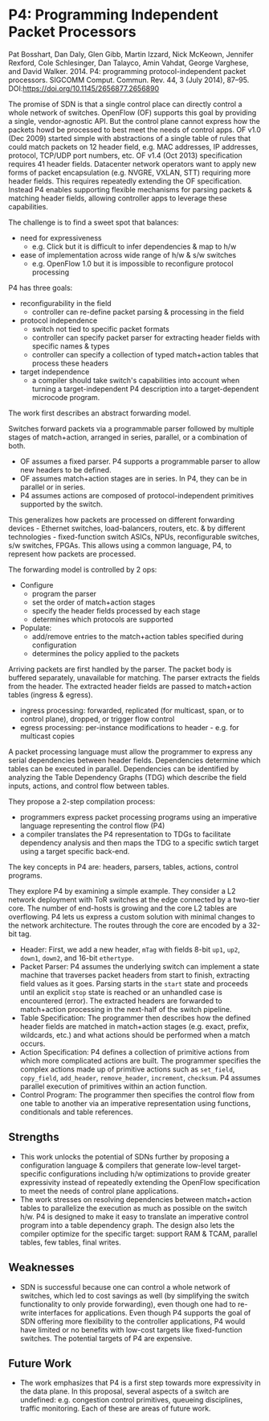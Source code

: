 # P4: Programming Independent Packet Processors

Pat Bosshart, Dan Daly, Glen Gibb, Martin Izzard, Nick McKeown, Jennifer
Rexford, Cole Schlesinger, Dan Talayco, Amin Vahdat, George Varghese, and David
Walker. 2014. P4: programming protocol-independent packet processors. SIGCOMM
Comput. Commun. Rev. 44, 3 (July 2014), 87–95.
DOI:https://doi.org/10.1145/2656877.2656890

The promise of SDN is that a single control place can directly control a whole
network of switches. OpenFlow (OF) supports this goal by providing a single,
vendor-agnostic API. But the control plane cannot express how the packets howd
be processed to best meet the needs of control apps. OF v1.0 (Dec 2009) started
simple with abstractions of a single table of rules that could match packets on
12 header field, e.g. MAC addresses, IP addresses, protocol, TCP/UDP port
numbers, etc. OF v1.4 (Oct 2013) specification requires 41 header fields.
Datacenter network operators want to apply new forms of packet encapsulation
(e.g. NVGRE, VXLAN, STT) requiring more header fields. This requires repeatedly
extending the OF specification. Instead P4 enables supporting flexible
mechanisms for parsing packets & matching header fields, allowing controller
apps to leverage these capabilities.

The challenge is to find a sweet spot that balances:

- need for expressiveness
  - e.g. Click but it is difficult to infer dependencies & map to h/w
- ease of implementation across wide range of h/w & s/w switches
  - e.g. OpenFlow 1.0 but it is impossible to reconfigure protocol processing

P4 has three goals:

- reconfigurability in the field
  - controller can re-define packet parsing & processing in the field
- protocol independence
  - switch not tied to specific packet formats
  - controller can specify packet parser for extracting header fields with
    specific names & types
  - controller can specify a collection of typed match+action tables that
    process these headers
- target independence
  - a compiler should take switch's capabilities into account when turning a
    target-independent P4 description into a target-dependent microcode program.

The work first describes an abstract forwarding model.

Switches forward packets via a programmable parser followed by multiple stages
of match+action, arranged in series, parallel, or a combination of both.

- OF assumes a fixed parser. P4 supports a programmable parser to allow new
  headers to be defined.
- OF assumes match+action stages are in series. In P4, they can be in parallel
  or in series.
- P4 assumes actions are composed of protocol-independent primitives supported
  by the switch.

This generalizes how packets are processed on different forwarding devices -
Ethernet switches, load-balancers, routers, etc. & by different technologies -
fixed-function switch ASICs, NPUs, reconfigurable switches, s/w switches, FPGAs.
This allows using a common language, P4, to represent how packets are processed.

The forwarding model is controlled by 2 ops:

- Configure
  - program the parser
  - set the order of match+action stages
  - specify the header fields processed by each stage
  - determines which protocols are supported
- Populate:
  - add/remove entries to the match+action tables specified during configuration
  - determines the policy applied to the packets

Arriving packets are first handled by the parser. The packet body is buffered
separately, unavailable for matching. The parser extracts the fields from the
header. The extracted header fields are passed to match+action tables (ingress &
egress).

- ingress processing: forwarded, replicated (for multicast, span, or to control
  plane), dropped, or trigger flow control
- egress processing: per-instance modifications to header - e.g. for multicast
  copies

A packet processing language must allow the programmer to express any serial
dependencies between header fields. Dependencies determine which tables can be
executed in parallel. Dependencies can be identified by analyzing the Table
Dependency Graphs (TDG) which describe the field inputs, actions, and control
flow between tables.

They propose a 2-step compilation process:

- programmers express packet processing programs using an imperative language
  representing the control flow (P4)
- a compiler translates the P4 representation to TDGs to facilitate dependency
  analysis and then maps the TDG to a specific swtich target using a target
  specific back-end.

The key concepts in P4 are: headers, parsers, tables, actions, control programs.

They explore P4 by examining a simple example. They consider a L2 network
deployment with ToR switches at the edge connected by a two-tier core. The
number of end-hosts is growing and the core L2 tables are overflowing. P4 lets
us express a custom solution with minimal changes to the network architecture.
The routes through the core are encoded by a 32-bit tag.

- Header: First, we add a new header, `mTag` with fields 8-bit `up1`, `up2`,
  `down1`, `down2`, and 16-bit `ethertype`.
- Packet Parser: P4 assumes the underlying switch can implement a state machine
  that traverses packet headers from start to finish, extracting field values as
  it goes. Parsing starts in the `start` state and proceeds until an explicit
  `stop` state is reached or an unhandled case is encountered (error). The
  extracted headers are forwarded to match+action processing in the next-half of
  the switch pipeline.
- Table Specification: The programmer then describes how the defined header
  fields are matched in match+action stages (e.g. exact, prefix, wildcards,
  etc.) and what actions should be performed when a match occurs.
- Action Specification: P4 defines a collection of primitive actions from which
  more complicated actions are built. The programmer specifies the complex
  actions made up of primitive actions such as `set_field`, `copy_field`,
  `add_header`, `remove_header`, `increment`, `checksum`. P4 assumes parallel
  execution of primitives within an action function.
- Control Program: The programmer then specifies the control flow from one table
  to another via an imperative representation using functions, conditionals and
  table references.

## Strengths

- This work unlocks the potential of SDNs further by proposing a configuration
  language & compilers that generate low-level target-specific configurations
  including h/w optimizations to provide greater expressivity instead of
  repeatedly extending the OpenFlow specification to meet the needs of control
  plane applications.
- The work stresses on resolving dependencies between match+action tables to
  parallelize the execution as much as possible on the switch h/w. P4 is
  designed to make it easy to translate an imperative control program into a
  table dependency graph. The design also lets the compiler optimize for the
  specific target: support RAM & TCAM, parallel tables, few tables, final
  writes.

## Weaknesses

- SDN is successful because one can control a whole network of switches, which
  led to cost savings as well (by simplifying the switch functionality to only
  provide forwarding), even though one had to re-write interfaces for
  applications. Even though P4 supports the goal of SDN offering more
  flexibility to the controller applications, P4 would have limited or no
  benefits with low-cost targets like fixed-function switches. The potential
  targets of P4 are expensive.

## Future Work

- The work emphasizes that P4 is a first step towards more expressivity in the
  data plane. In this proposal, several aspects of a switch are undefined: e.g.
  congestion control primitives, queueing disciplines, traffic monitoring. Each
  of these are areas of future work.
